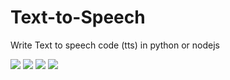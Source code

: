 # Text-to-Speech
Write Text to speech code (tts) in python or nodejs

<img src="https://github.com/user-attachments/assets/b703e41a-36b4-4dee-88d8-66a01fe7a558">
<img src="https://github.com/user-attachments/assets/812fd4a3-d26c-4cd0-b6f7-098ec7e35556">
<img src="https://github.com/user-attachments/assets/9b802c61-e2cf-4d34-b29b-8f4c1225b753">
<img src="https://github.com/user-attachments/assets/5311c73f-227b-4e32-8b91-d072078e6823">
